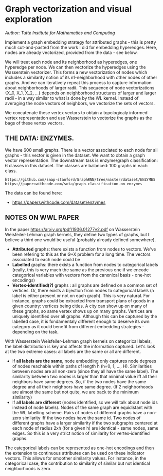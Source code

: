 Graph vectorization and visual exploration
==============================
_Author: Tutte Institute for Mathematics and Computing_

Implement a graph embedding strategy for attributed graphs - this is pretty much cut-and-pasted from the work I did for embedding hyperedges. Here, nodes are already vectorized, provided from the data - see below. 

We will treat each node and its neighborhood as hyperedges, one hyperedge per node. We can then vectorize the hyperedges using the Wasserstein vectorizer. This forms a new vectorization of nodes which includes a similarity notion of its n1-neighborhood with other nodes of other graphs. And we can iteratively repeat this process to capture information about neighborhoods of larger radii.
This sequence of node vectorizations {X_0, X_1, X_2, …} depends on neighborhood structures of larger and larger radii - in a way similar to what is done by the WL kernel. Instead of averaging the node vectors of neighbors, we vectorize the sets of vectors. 

We concatenate these vertex vectors to obtain a topologicaly informed vertex representation and use Wasserstein to vectorize the graphs as the bags of these vertex vectors.

THE DATA: ENZYMES.
---------------
We have 600 small graphs. There is a vector associated to each node for all graphs - this vector is given in the dataset. We want to obtain a graph vector representation. The downstream task is enzyme/graph classification: 6 classes in this dataset. The classes are balanced: 100 graphs in each class.

    https://github.com/snap-stanford/GraphRNN/tree/master/dataset/ENZYMES
    https://paperswithcode.com/sota/graph-classification-on-enzymes

The data can be found here:

*  https://paperswithcode.com/dataset/enzymes


NOTES ON WWL PAPER
---------------

In the paper https://arxiv.org/pdf/1906.01277v2.pdf on Wasserstein Weisfeiler-Lehman graph kernels, they define two types of graphs, but I believe a third one would be useful (probably already defined somewhere).
* **Attributed** graphs: there exists a function from nodes to vectors. We've been refering to this as the G+X problem for a long time. The vectors associated to each node could be 
* **Labelled** graphs: there exists a function from nodes to categorical labels (really, this is very much the same as the previous one if we encode categorical variables with vectors from the canonical basis - one-hot encodings)
* **Vertex-identified(?)** graphs : all graphs are defined on a common set of vertices. Or, there exists a bijection from nodes to categorical labels (a label is either present or not on each graph). This is very natural. For instance, graphs could be extracted from transport plans of goods in a given country: vertices being cities. A city can show up on many of these graphs, so same vertex shows up on many graphs. Vertices are uniquely identified over all graphs. Although this can be captured by the labelled case, it is fondamentaly different enough to deserve its own category as it could benefit from different embedding strategies - depending on the task.

With Wasserstein Weisfeiler-Lehman graph kernels on categorical labels, the label distribution is key and affects the information captured. Let's look at the two extreme cases: all labels are the same or all are different. 
* If **all labels are the same**, node embedding only captures node degrees of nodes reachable within paths of length h (h=0, 1, …, H). Similarities between nodes are all non-zero (since they all have the same label). The similarity between two nodes is larger than that minimal value iff all their neighbors have same degrees. So, if the two nodes have the same degree and all their neighbors have same degree. (If 2 neighborhoods are almost the same but not quite, we are back to the minimum similarity) 
* If **all labels are different** (nodes identified, so we will talk about node ids instead of node labels). Nodes of the same graph are equidistant with the WL labelling scheme. Pairs of nodes of different graphs have a non-zero similarity iff the two nodes have the same id. Two nodes of different graphs have a larger similarity if the two subgraphs centered at each node of radius 2xh (for a given h) are identical - same nodes, same edges. So this is a very strict notion of similarity for vertex-identified graphs. 

The categorical labels can be represented as one-hot encodings and then the extension to continuous attributes can be used on these indicator vectors. This allows for smoother similarity values. For instance, in the categorical case, the contribution to similarity of similar but not identical neighborhoods is zero. 





